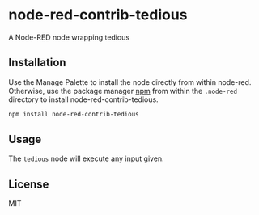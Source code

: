 # node-red-contrib-tedious

A Node-RED node wrapping tedious

## Installation

Use the Manage Palette to install the node directly from within node-red. Otherwise, use the package manager [npm](https://docs.npmjs.com) from within the `.node-red` directory to install node-red-contrib-tedious.

```bash
npm install node-red-contrib-tedious
```

## Usage

The `tedious` node will execute any input given.

## License

MIT